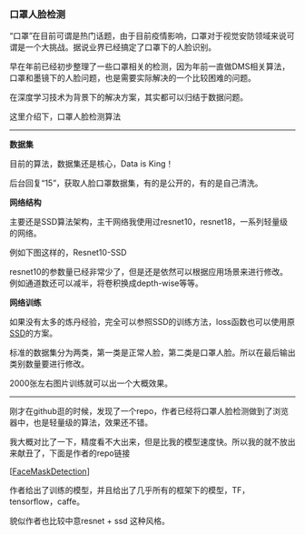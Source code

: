 ### 口罩人脸检测

“口罩”在目前可谓是热门话题，由于目前疫情影响，口罩对于视觉安防领域来说可谓是一个大挑战。据说业界已经搞定了口罩下的人脸识别。

早在年前已经初步整理了一些口罩相关的检测，因为年前一直做DMS相关算法，口罩和墨镜下的人脸问题，也是需要实际解决的一个比较困难的问题。

在深度学习技术为背景下的解决方案，其实都可以归结于数据问题。

这里介绍下，口罩人脸检测算法

---

**数据集**

目前的算法，数据集还是核心，Data is King！

后台回复“15”，获取人脸口罩数据集，有的是公开的，有的是自己清洗。

**网络结构**

主要还是SSD算法架构，主干网络我使用过resnet10，resnet18，一系列轻量级的网络。

例如下图这样的，Resnet10-SSD

resnet10的参数量已经非常少了，但是还是依然可以根据应用场景来进行修改。例如通道数还可以减半，将卷积换成depth-wise等等。

**网络训练**

如果没有太多的炼丹经验，完全可以参照SSD的训练方法，loss函数也可以使用原[SSD](https://github.com/amdegroot/ssd.pytorch)的方案。

标准的数据集分为两类，第一类是正常人脸，第二类是口罩人脸。所以在最后输出类别数量要进行修改。

2000张左右图片训练就可以出一个大概效果。

---

刚才在github逛的时候，发现了一个repo，作者已经将口罩人脸检测做到了浏览器中，也是轻量级的算法，效果还不错。

我大概对比了一下，精度看不大出来，但是比我的模型速度快。所以我的就不放出来献丑了，下面是作者的repo链接

[[FaceMaskDetection](https://github.com/AIZOOTech/FaceMaskDetection)]

作者给出了训练的模型，并且给出了几乎所有的框架下的模型，TF，tensorflow，caffe。

貌似作者也比较中意resnet + ssd 这种风格。